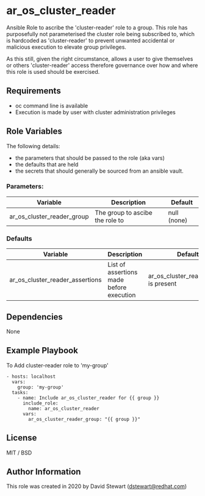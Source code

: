 # ar_os_cluster_reader
Ansible Role to ascribe the 'cluster-reader' role to a group.
This role has purposefully not parameterised the cluster role being 
subscribed to, which is hardcoded as 'cluster-reader' to prevent 
unwanted accidental or malicious execution to elevate group privileges.

As this still, given the right circumstance, allows a user to give 
themselves or others 'cluster-reader' access therefore governance over 
how and where this role is used should be exercised.

## Requirements

- oc command line is available
- Execution is made by user with cluster administration privileges 

## Role Variables
The following details:
- the parameters that should be passed to the role (aka vars)
- the defaults that are held
- the secrets that should generally be sourced from an ansible vault.

### Parameters:
| Variable                   | Description                     | Default     |
| --------                   | -----------                     | -------     |
| ar_os_cluster_reader_group | The group to ascibe the role to | null (none) |


### Defaults
| Variable                        | Description                              | Default                               |
| --------                        | -----------                              | -------                               |
| ar_os_cluster_reader_assertions | List of assertions made before execution | ar_os_cluster_reader_group is present |


## Dependencies
None

## Example Playbook

To Add cluster-reader role to 'my-group'
```
- hosts: localhost
  vars:
    group: 'my-group'
  tasks:
    - name: Include ar_os_cluster_reader for {{ group }}
      include_role:
        name: ar_os_cluster_reader
      vars:
        ar_os_cluster_reader_group: "{{ group }}"
```

## License

MIT / BSD

## Author Information

This role was created in 2020 by David Stewart (dstewart@redhat.com)
